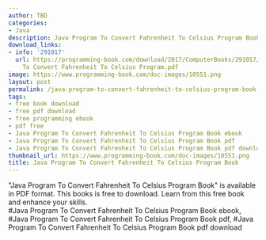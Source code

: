 ```yaml
---
author: TBD
categories:
- Java
description: Java Program To Convert Fahrenheit To Celsius Program Book
download_links:
- info: '291017'
  url: https://programming-book.com/download/2017/ComputerBooks/291017/Java Program
    To Convert Fahrenheit To Celsius Program.pdf
image: https://www.programming-book.com/doc-images/10551.png
layout: post
permalink: /java-program-to-convert-fahrenheit-to-celsius-program-book.html
tags:
- free book download
- free pdf download
- free programming ebook
- pdf free
- Java Program To Convert Fahrenheit To Celsius Program Book ebook
- Java Program To Convert Fahrenheit To Celsius Program Book pdf
- Java Program To Convert Fahrenheit To Celsius Program Book pdf download
thumbnail_url: https://www.programming-book.com/doc-images/10551.png
title: Java Program To Convert Fahrenheit To Celsius Program Book
---
```


 
<div class="item-desc text-justify">
  "Java Program To Convert Fahrenheit To Celsius Program Book" is available in PDF format. This books is free to download. Learn from this free book and enhance your skills.
  <br>
  #Java Program To Convert Fahrenheit To Celsius Program Book ebook, #Java Program To Convert Fahrenheit To Celsius Program Book pdf, #Java Program To Convert Fahrenheit To Celsius Program Book pdf download
</div>